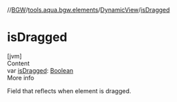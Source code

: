 //[BGW](../../../index.md)/[tools.aqua.bgw.elements](../index.md)/[DynamicView](index.md)/[isDragged](is-dragged.md)



# isDragged  
[jvm]  
Content  
var [isDragged](is-dragged.md): [Boolean](https://kotlinlang.org/api/latest/jvm/stdlib/kotlin/-boolean/index.html)  
More info  


Field that reflects when element is dragged.

  



